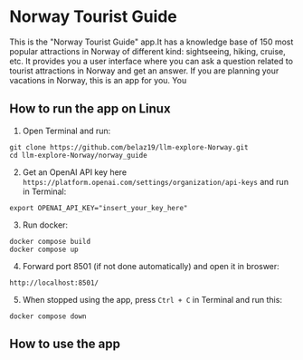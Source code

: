 # Norway Tourist Guide
This is the "Norway Tourist Guide" app.It has a knowledge base of 150 most popular attractions in Norway of different kind: sightseeing, hiking, cruise, etc.
It provides you a user interface where you can ask a question related to tourist attractions in Norway and get an answer.
If you are planning your vacations in Norway, this is an app for you. You

## How to run the app on Linux
1. Open Terminal and run:
```
git clone https://github.com/belaz19/llm-explore-Norway.git
cd llm-explore-Norway/norway_guide
```

2. Get an OpenAI API key here `https://platform.openai.com/settings/organization/api-keys` and run in Terminal:
```
export OPENAI_API_KEY="insert_your_key_here"
```

3. Run docker:
```
docker compose build
docker compose up
```

4. Forward port 8501 (if not done automatically) and open it in broswer:
```
http://localhost:8501/
```

5. When stopped using the app, press `Ctrl + C` in Terminal and run this:
```
docker compose down
```

## How to use the app
